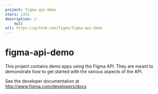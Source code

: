 ```yaml
---
project: figma-api-demo
stars: 1321
description: |-
    null
url: https://github.com/figma/figma-api-demo
---
```


# figma-api-demo

This project contains demo apps using the Figma API. They are
meant to demonstrate how to get started with the various aspects of the API.

See the developer documentation at http://www.figma.com/developers/docs

